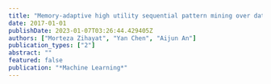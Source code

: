 ```yaml
---
title: "Memory-adaptive high utility sequential pattern mining over data streams"
date: 2017-01-01
publishDate: 2023-01-07T03:26:44.429405Z
authors: ["Morteza Zihayat", "Yan Chen", "Aijun An"]
publication_types: ["2"]
abstract: ""
featured: false
publication: "*Machine Learning*"
---
```


